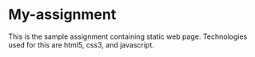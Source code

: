 # My-assignment
This is the sample assignment containing static web page. Technologies used for this are html5, css3, and javascript.

